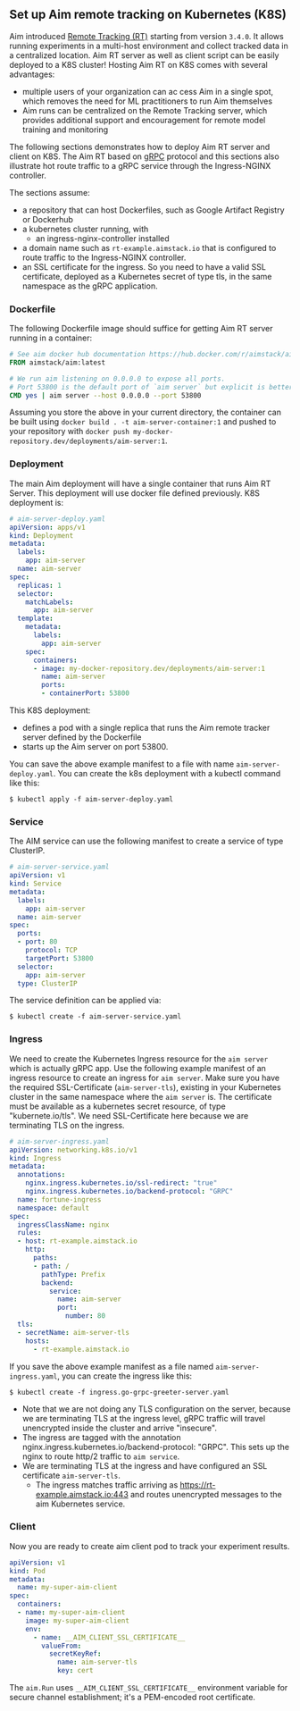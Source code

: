 ## Set up Aim remote tracking on Kubernetes (K8S) 

Aim introduced [Remote Tracking (RT)](../remote_tracking.md) starting from version `3.4.0`. It allows running experiments in a multi-host environment and collect tracked data in a centralized location.
Aim RT server as well as client script can be easily deployed to a K8S cluster! Hosting Aim RT on K8S comes with
several advantages:

* multiple users of your organization can ac cess Aim in a single spot, which removes the need for ML practitioners to
  run Aim themselves
* Aim runs can be centralized on the Remote Tracking server, which provides additional support and encouragement for remote model
  training and monitoring

The following sections demonstrates how to deploy Aim RT server and client on K8S.
The Aim RT based on [gRPC](https://grpc.io/about/) protocol and this sections also illustrate hot route traffic to a gRPC service through the Ingress-NGINX controller.

The sections assume:

* a repository that can host Dockerfiles, such as Google Artifact Registry or Dockerhub
* a kubernetes cluster running, with
  * an ingress-nginx-controller installed
* a domain name such as `rt-example.aimstack.io` that is configured to route traffic to the Ingress-NGINX controller.
* an SSL certificate for the ingress. So you need to have a valid SSL certificate, deployed as a Kubernetes secret of type tls, in the same namespace as the gRPC application.

### Dockerfile

The following Dockerfile image should suffice for getting Aim RT server running in a container:

```Dockerfile
# See aim docker hub documentation https://hub.docker.com/r/aimstack/aim
FROM aimstack/aim:latest

# We run aim listening on 0.0.0.0 to expose all ports.
# Port 53800 is the default port of `aim server` but explicit is better than implicit.
CMD yes | aim server --host 0.0.0.0 --port 53800
```

Assuming you store the above in your current directory, the container can be built
using `docker build . -t aim-server-container:1` and pushed to your repository
with `docker push my-docker-repository.dev/deployments/aim-server:1`.

### Deployment

The main Aim deployment will have a single container that runs Aim RT Server.
This deployment will use docker file defined previously.
K8S deployment is:

```YAML
# aim-server-deploy.yaml
apiVersion: apps/v1
kind: Deployment
metadata:
  labels:
    app: aim-server
  name: aim-server
spec:
  replicas: 1
  selector:
    matchLabels:
      app: aim-server
  template:
    metadata:
      labels:
        app: aim-server
    spec:
      containers:
      - image: my-docker-repository.dev/deployments/aim-server:1
        name: aim-server
        ports:
        - containerPort: 53800
```

This K8S deployment:

* defines a pod with a single replica that runs the Aim remote tracker server defined by the Dockerfile
* starts up the Aim server on port 53800.

You can save the above example manifest to a file with name `aim-server-deploy.yaml`.
You can create the k8s deployment with a kubectl command like this:

```shell
$ kubectl apply -f aim-server-deploy.yaml
```

### Service

The AIM service can use the following manifest to create a service of type ClusterIP.

```YAML
# aim-server-service.yaml
apiVersion: v1
kind: Service
metadata:
  labels:
    app: aim-server
  name: aim-server
spec:
  ports:
  - port: 80
    protocol: TCP
    targetPort: 53800
  selector:
    app: aim-server
  type: ClusterIP
```

The service definition can be applied via:

```shell
$ kubectl create -f aim-server-service.yaml
```

### Ingress

We need to create the Kubernetes Ingress resource for the `aim server` which is actually gRPC app.
Use the following example manifest of an ingress resource to create an ingress for `aim server`.
Make sure you have the required SSL-Certificate (`aim-server-tls`), existing in your Kubernetes cluster in the same namespace where the `aim server` is.
The certificate must be available as a kubernetes secret resource, of type "kubernete.io/tls".
We need SSL-Certificate here because we are terminating TLS on the ingress.

```YAML
# aim-server-ingress.yaml
apiVersion: networking.k8s.io/v1
kind: Ingress
metadata:
  annotations:
    nginx.ingress.kubernetes.io/ssl-redirect: "true"
    nginx.ingress.kubernetes.io/backend-protocol: "GRPC"
  name: fortune-ingress
  namespace: default
spec:
  ingressClassName: nginx
  rules:
  - host: rt-example.aimstack.io
    http:
      paths:
      - path: /
        pathType: Prefix
        backend:
          service:
            name: aim-server
            port:
              number: 80
  tls:
  - secretName: aim-server-tls
    hosts:
      - rt-example.aimstack.io
```

If you save the above example manifest as a file named `aim-server-ingress.yaml`, you can create the ingress like this:

```shell
$ kubectl create -f ingress.go-grpc-greeter-server.yaml
```
* Note that we are not doing any TLS configuration on the server, because we are terminating TLS at the ingress level, gRPC traffic will travel unencrypted inside the cluster and arrive "insecure".
* The ingress are tagged with the annotation nginx.ingress.kubernetes.io/backend-protocol: "GRPC". This sets up the nginx to route http/2 traffic to `aim service`.
* We are terminating TLS at the ingress and have configured an SSL certificate `aim-server-tls`.
  * The ingress matches traffic arriving as https://rt-example.aimstack.io:443 and routes unencrypted messages to the aim Kubernetes service.

### Client

Now you are ready to create aim client pod to track your experiment results.

```YAML
apiVersion: v1
kind: Pod
metadata:
  name: my-super-aim-client
spec:
  containers:
  - name: my-super-aim-client
    image: my-super-aim-client
    env:
      - name: __AIM_CLIENT_SSL_CERTIFICATE__
        valueFrom:
          secretKeyRef:
            name: aim-server-tls
            key: cert
```

The `aim.Run` uses `__AIM_CLIENT_SSL_CERTIFICATE__` environment variable for secure channel establishment; it's a PEM-encoded root certificate.

